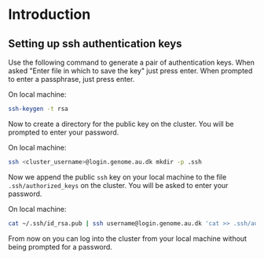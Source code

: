 # Introduction

## Setting up ssh authentication keys

Use the following command to generate a pair of authentication keys. When asked "Enter file in which to save the key" just press enter. When prompted to enter a passphrase, just press enter.

On local machine:

```bash
ssh-keygen -t rsa
```

Now to create a directory for the public key on the cluster. You will be prompted to enter your password.

On local machine:

```bash
ssh <cluster_username>@login.genome.au.dk mkdir -p .ssh
```

Now we append the public `ssh` key on your local machine to the file `.ssh/authorized_keys` on the cluster. You will be asked to enter your password.

On local machine:

```bash
cat ~/.ssh/id_rsa.pub | ssh username@login.genome.au.dk 'cat >> .ssh/authorized_keys'
```

From now on you can log into the cluster from your local machine without being prompted for a password.

